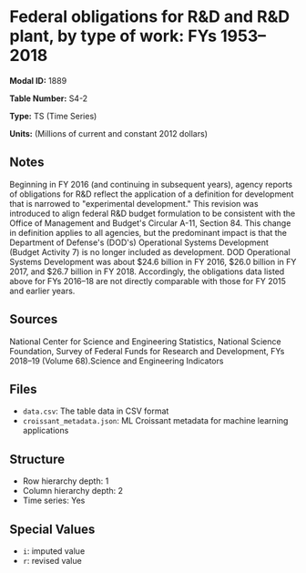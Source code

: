 # Federal obligations for R&D and R&D plant, by type of work: FYs 1953&#8211;2018

**Modal ID:** 1889

**Table Number:** S4-2

**Type:** TS (Time Series)

**Units:** (Millions of current and constant 2012 dollars)

## Notes

Beginning in FY 2016 (and continuing in subsequent years), agency reports of obligations for R&D reflect the application of a definition for development that is narrowed to "experimental development." This revision was introduced to align federal R&D budget formulation to be consistent with the Office of Management and Budget's Circular A-11, Section 84. This change in definition applies to all agencies, but the predominant impact is that the Department of Defense's (DOD's) Operational Systems Development (Budget Activity 7) is no longer included as development. DOD Operational Systems Development was about $24.6 billion in FY 2016, $26.0 billion in FY 2017, and $26.7 billion in FY 2018. Accordingly, the obligations data listed above for FYs 2016–18 are not directly comparable with those for FY 2015 and earlier years.

## Sources

National Center for Science and Engineering Statistics, National Science Foundation, Survey of Federal Funds for Research and Development, FYs 2018–19 (Volume 68).Science and Engineering Indicators

## Files

- `data.csv`: The table data in CSV format
- `croissant_metadata.json`: ML Croissant metadata for machine learning applications

## Structure

- Row hierarchy depth: 1
- Column hierarchy depth: 2
- Time series: Yes

## Special Values

- `i`: imputed value
- `r`: revised value

